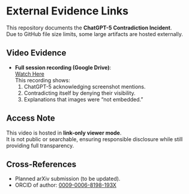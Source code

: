 # External Evidence Links

This repository documents the **ChatGPT-5 Contradiction Incident**.  
Due to GitHub file size limits, some large artifacts are hosted externally.

## Video Evidence
- **Full session recording (Google Drive)**:  
  [Watch Here](https://drive.google.com/file/d/1GC5rSqYDYvtlMxbykZEod3kMqzl3pr8L/view?usp=drive_link)  
  This recording shows:  
  1. ChatGPT-5 acknowledging screenshot mentions.  
  2. Contradicting itself by denying their visibility.  
  3. Explanations that images were “not embedded.”  

## Access Note
This video is hosted in **link-only viewer mode**.  
It is not public or searchable, ensuring responsible disclosure while still providing full transparency.


## Cross-References
- Planned arXiv submission (to be updated).  
- ORCID of author: [0009-0006-8198-193X](https://orcid.org/0009-0006-8198-193X)  
